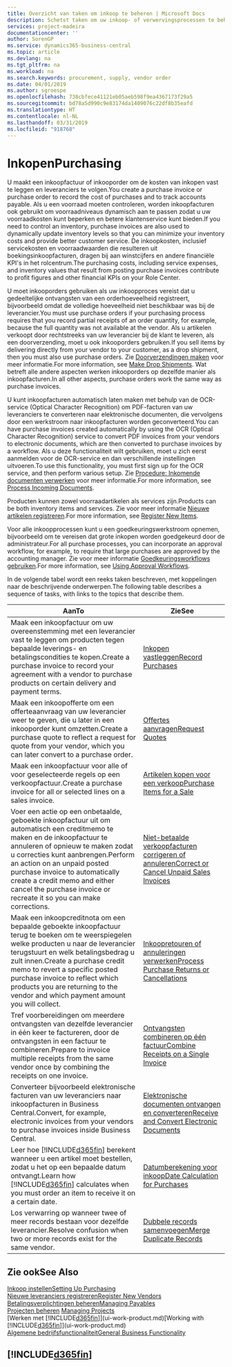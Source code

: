```yaml
---
title: Overzicht van taken om inkoop te beheren | Microsoft Docs
description: Schetst taken om uw inkoop- of verwervingsprocessen te beheren, onder andere hoe inkoopfacturen en inkooporders werken.
services: project-madeira
documentationcenter: ''
author: SorenGP
ms.service: dynamics365-business-central
ms.topic: article
ms.devlang: na
ms.tgt_pltfrm: na
ms.workload: na
ms.search.keywords: procurement, supply, vendor order
ms.date: 04/01/2019
ms.author: sgroespe
ms.openlocfilehash: 738cbfece41121eb05aeb598f9ea4367173f29a5
ms.sourcegitcommit: bd78a5d990c9e83174da1409076c22df8b35eafd
ms.translationtype: HT
ms.contentlocale: nl-NL
ms.lasthandoff: 03/31/2019
ms.locfileid: "918768"
---
```

# <a name="purchasing"></a><span data-ttu-id="cf19f-103">Inkopen</span><span class="sxs-lookup"><span data-stu-id="cf19f-103">Purchasing</span></span>
<span data-ttu-id="cf19f-104">U maakt een inkoopfactuur of inkooporder om de kosten van inkopen vast te leggen en leveranciers te volgen.</span><span class="sxs-lookup"><span data-stu-id="cf19f-104">You create a purchase invoice or purchase order to record the cost of purchases and to track accounts payable.</span></span> <span data-ttu-id="cf19f-105">Als u een voorraad moeten controleren, worden inkoopfacturen ook gebruikt om voorraadniveaus dynamisch aan te passen zodat u uw voorraadkosten kunt beperken en betere klantenservice kunt bieden.</span><span class="sxs-lookup"><span data-stu-id="cf19f-105">If you need to control an inventory, purchase invoices are also used to dynamically update inventory levels so that you can minimize your inventory costs and provide better customer service.</span></span> <span data-ttu-id="cf19f-106">De inkoopkosten, inclusief servicekosten en voorraadwaarden die resulteren uit boekingsinkoopfacturen, dragen bij aan winstcijfers en andere financiële KPI's in het rolcentrum.</span><span class="sxs-lookup"><span data-stu-id="cf19f-106">The purchasing costs, including service expenses, and inventory values that result from posting purchase invoices contribute to profit figures and other financial KPIs on your Role Center.</span></span>

<span data-ttu-id="cf19f-107">U moet inkooporders gebruiken als uw inkoopproces vereist dat u gedeeltelijke ontvangsten van een orderhoeveelheid registreert, bijvoorbeeld omdat de volledige hoeveelheid niet beschikbaar was bij de leverancier.</span><span class="sxs-lookup"><span data-stu-id="cf19f-107">You must use purchase orders if your purchasing process requires that you record partial receipts of an order quantity, for example, because the full quantity was not available at the vendor.</span></span> <span data-ttu-id="cf19f-108">Als u artikelen verkoopt door rechtstreeks van uw leverancier bij de klant te leveren, als een doorverzending, moet u ook inkooporders gebruiken.</span><span class="sxs-lookup"><span data-stu-id="cf19f-108">If you sell items by delivering directly from your vendor to your customer, as a drop shipment, then you must also use purchase orders.</span></span> <span data-ttu-id="cf19f-109">Zie [Doorverzendingen maken](sales-how-drop-shipment.md) voor meer informatie.</span><span class="sxs-lookup"><span data-stu-id="cf19f-109">For more information, see [Make Drop Shipments](sales-how-drop-shipment.md).</span></span> <span data-ttu-id="cf19f-110">Wat betreft alle andere aspecten werken inkooporders op dezelfde manier als inkoopfacturen.</span><span class="sxs-lookup"><span data-stu-id="cf19f-110">In all other aspects, purchase orders work the same way as purchase invoices.</span></span>

<span data-ttu-id="cf19f-111">U kunt inkoopfacturen automatisch laten maken met behulp van de OCR-service (Optical Character Recognition) om PDF-facturen van uw leveranciers te converteren naar elektronische documenten, die vervolgens door een werkstroom naar inkoopfacturen worden geconverteerd.</span><span class="sxs-lookup"><span data-stu-id="cf19f-111">You can have purchase invoices created automatically by using the OCR (Optical Character Recognition) service to convert PDF invoices from your vendors to electronic documents, which are then converted to purchase invoices by a workflow.</span></span> <span data-ttu-id="cf19f-112">Als u deze functionaliteit wilt gebruiken, moet u zich eerst aanmelden voor de OCR-service en dan verschillende instellingen uitvoeren.</span><span class="sxs-lookup"><span data-stu-id="cf19f-112">To use this functionality, you must first sign up for the OCR service, and then perform various setup.</span></span> <span data-ttu-id="cf19f-113">Zie [Procedure: Inkomende documenten verwerken](across-process-income-documents.md) voor meer informatie.</span><span class="sxs-lookup"><span data-stu-id="cf19f-113">For more information, see [Process Incoming Documents](across-process-income-documents.md).</span></span>      

<span data-ttu-id="cf19f-114">Producten kunnen zowel voorraadartikelen als services zijn.</span><span class="sxs-lookup"><span data-stu-id="cf19f-114">Products can be both inventory items and services.</span></span> <span data-ttu-id="cf19f-115">Zie voor meer informatie [Nieuwe artikelen registreren](inventory-how-register-new-items.md).</span><span class="sxs-lookup"><span data-stu-id="cf19f-115">For more information, see [Register New Items](inventory-how-register-new-items.md).</span></span>

<span data-ttu-id="cf19f-116">Voor alle inkoopprocessen kunt u een goedkeuringswerkstroom opnemen, bijvoorbeeld om te vereisen dat grote inkopen worden goedgekeurd door de administrateur.</span><span class="sxs-lookup"><span data-stu-id="cf19f-116">For all purchase processes, you can incorporate an approval workflow, for example, to require that large purchases are approved by the accounting manager.</span></span> <span data-ttu-id="cf19f-117">Zie voor meer informatie [Goedkeuringsworkflows gebruiken](across-how-use-approval-workflows.md).</span><span class="sxs-lookup"><span data-stu-id="cf19f-117">For more information, see [Using Approval Workflows](across-how-use-approval-workflows.md).</span></span>

<span data-ttu-id="cf19f-118">In de volgende tabel wordt een reeks taken beschreven, met koppelingen naar de beschrijvende onderwerpen.</span><span class="sxs-lookup"><span data-stu-id="cf19f-118">The following table describes a sequence of tasks, with links to the topics that describe them.</span></span>

| <span data-ttu-id="cf19f-119">Aan</span><span class="sxs-lookup"><span data-stu-id="cf19f-119">To</span></span> | <span data-ttu-id="cf19f-120">Zie</span><span class="sxs-lookup"><span data-stu-id="cf19f-120">See</span></span> |
| --- | --- |
| <span data-ttu-id="cf19f-121">Maak een inkoopfactuur om uw overeenstemming met een leverancier vast te leggen om producten tegen bepaalde leverings- en betalingscondities te kopen.</span><span class="sxs-lookup"><span data-stu-id="cf19f-121">Create a purchase invoice to record your agreement with a vendor to purchase products on certain delivery and payment terms.</span></span> |[<span data-ttu-id="cf19f-122">Inkopen vastleggen</span><span class="sxs-lookup"><span data-stu-id="cf19f-122">Record Purchases</span></span>](purchasing-how-record-purchases.md) |
|<span data-ttu-id="cf19f-123">Maak een inkoopofferte om een offerteaanvraag van uw leverancier weer te geven, die u later in een inkooporder kunt omzetten.</span><span class="sxs-lookup"><span data-stu-id="cf19f-123">Create a purchase quote to reflect a request for quote from your vendor, which you can later convert to a purchase order.</span></span>|[<span data-ttu-id="cf19f-124">Offertes aanvragen</span><span class="sxs-lookup"><span data-stu-id="cf19f-124">Request Quotes</span></span>](purchasing-how-request-quotes.md)|
| <span data-ttu-id="cf19f-125">Maak een inkoopfactuur voor alle of voor geselecteerde regels op een verkoopfactuur.</span><span class="sxs-lookup"><span data-stu-id="cf19f-125">Create a purchase invoice for all or selected lines on a sales invoice.</span></span> |[<span data-ttu-id="cf19f-126">Artikelen kopen voor een verkoop</span><span class="sxs-lookup"><span data-stu-id="cf19f-126">Purchase Items for a Sale</span></span>](purchasing-how-purchase-products-sale.md) |
| <span data-ttu-id="cf19f-127">Voer een actie op een onbetaalde, geboekte inkoopfactuur uit om automatisch een creditmemo te maken en de inkoopfactuur te annuleren of opnieuw te maken zodat u correcties kunt aanbrengen.</span><span class="sxs-lookup"><span data-stu-id="cf19f-127">Perform an action on an unpaid posted purchase invoice to automatically create a credit memo and either cancel the purchase invoice or recreate it so you can make corrections.</span></span> |[<span data-ttu-id="cf19f-128">Niet-betaalde verkoopfacturen corrigeren of annuleren</span><span class="sxs-lookup"><span data-stu-id="cf19f-128">Correct or Cancel Unpaid Sales Invoices</span></span>](purchasing-how-correct-cancel-unpaid-purchase-invoices.md) |
| <span data-ttu-id="cf19f-129">Maak een inkoopcreditnota om een bepaalde geboekte inkoopfactuur terug te boeken om te weerspiegelen welke producten u naar de leverancier terugstuurt en welk betalingsbedrag u zult innen.</span><span class="sxs-lookup"><span data-stu-id="cf19f-129">Create a purchase credit memo to revert a specific posted purchase invoice to reflect which products you are returning to the vendor and which payment amount you will collect.</span></span> |[<span data-ttu-id="cf19f-130">Inkoopretouren of annuleringen verwerken</span><span class="sxs-lookup"><span data-stu-id="cf19f-130">Process Purchase Returns or Cancellations</span></span>](purchasing-how-register-new-vendors.md) |
|<span data-ttu-id="cf19f-131">Tref voorbereidingen om meerdere ontvangsten van dezelfde leverancier in één keer te factureren, door de ontvangsten in een factuur te combineren.</span><span class="sxs-lookup"><span data-stu-id="cf19f-131">Prepare to invoice multiple receipts from the same vendor once by combining the receipts on one invoice.</span></span>|[<span data-ttu-id="cf19f-132">Ontvangsten combineren op één factuur</span><span class="sxs-lookup"><span data-stu-id="cf19f-132">Combine Receipts on a Single Invoice</span></span>](purchasing-how-to-combine-receipts.md)|
|<span data-ttu-id="cf19f-133">Converteer bijvoorbeeld elektronische facturen van uw leveranciers naar inkoopfacturen in Business Central.</span><span class="sxs-lookup"><span data-stu-id="cf19f-133">Convert, for example, electronic invoices from your vendors to purchase invoices inside Business Central.</span></span>|[<span data-ttu-id="cf19f-134">Elektronische documenten ontvangen en converteren</span><span class="sxs-lookup"><span data-stu-id="cf19f-134">Receive and Convert Electronic Documents</span></span>](purchasing-how-to-receive-and-convert-electronic-documents.md)|
| <span data-ttu-id="cf19f-135">Leer hoe [!INCLUDE[d365fin](includes/d365fin_md.md)] berekent wanneer u een artikel moet bestellen, zodat u het op een bepaalde datum ontvangt.</span><span class="sxs-lookup"><span data-stu-id="cf19f-135">Learn how [!INCLUDE[d365fin](includes/d365fin_md.md)] calculates when you must order an item to receive it on a certain date.</span></span>|[<span data-ttu-id="cf19f-136">Datumberekening voor inkoop</span><span class="sxs-lookup"><span data-stu-id="cf19f-136">Date Calculation for Purchases</span></span>](purchasing-date-calculation-for-purchases.md)|
|<span data-ttu-id="cf19f-137">Los verwarring op wanneer twee of meer records bestaan voor dezelfde leverancier.</span><span class="sxs-lookup"><span data-stu-id="cf19f-137">Resolve confusion when two or more records exist for the same vendor.</span></span>|[<span data-ttu-id="cf19f-138">Dubbele records samenvoegen</span><span class="sxs-lookup"><span data-stu-id="cf19f-138">Merge Duplicate Records</span></span>](sales-how-merge-duplicate-records.md)|

## <a name="see-also"></a><span data-ttu-id="cf19f-139">Zie ook</span><span class="sxs-lookup"><span data-stu-id="cf19f-139">See Also</span></span>
[<span data-ttu-id="cf19f-140">Inkoop instellen</span><span class="sxs-lookup"><span data-stu-id="cf19f-140">Setting Up Purchasing</span></span>](purchasing-setup-purchasing.md)  
[<span data-ttu-id="cf19f-141">Nieuwe leveranciers registreren</span><span class="sxs-lookup"><span data-stu-id="cf19f-141">Register New Vendors</span></span>](purchasing-how-register-new-vendors.md)  
[<span data-ttu-id="cf19f-142">Betalingsverplichtingen beheren</span><span class="sxs-lookup"><span data-stu-id="cf19f-142">Managing Payables</span></span>](payables-manage-payables.md)  
<span data-ttu-id="cf19f-143">[Projecten beheren](projects-manage-projects.md)  </span><span class="sxs-lookup"><span data-stu-id="cf19f-143">[Managing Projects](projects-manage-projects.md)  </span></span>  
<span data-ttu-id="cf19f-144">[Werken met [!INCLUDE[d365fin](includes/d365fin_md.md)]](ui-work-product.md)</span><span class="sxs-lookup"><span data-stu-id="cf19f-144">[Working with [!INCLUDE[d365fin](includes/d365fin_md.md)]](ui-work-product.md)</span></span>  
[<span data-ttu-id="cf19f-145">Algemene bedrijfsfunctionaliteit</span><span class="sxs-lookup"><span data-stu-id="cf19f-145">General Business Functionality</span></span>](ui-across-business-areas.md)

## [!INCLUDE[d365fin](includes/free_trial_md.md)]  
